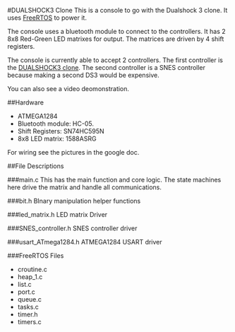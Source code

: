 #DUALSHOCK3 Clone
This is a console to go with the Dualshock 3 clone.
It uses [FreeRTOS](http://www.freertos.org/) to power it.

The console uses a bluetooth module to connect to the controllers.
It has 2 8x8 Red-Green LED matrixes for output.
The matrices are driven by 4 shift registers.

The console is currently able to accept 2 controllers.
The first controller is the [DUALSHOCK3 clone](https://github.com/oribix/DualShock3-Clone-ATMEGA1284).
The second controller is a SNES controller because making a second DS3 would be expensive.

You can also see a video deomonstration.

##Hardware
- ATMEGA1284
- Bluetooth module: HC-05.
- Shift Registers: SN74HC595N
- 8x8 LED matrix: 1588ASRG

For wiring see the pictures in the google doc.

##File Descriptions

###main.c
This has the main function and core logic.
The state machines here drive the matrix and handle all communications.

###bit.h
BInary manipulation helper functions

###led_matrix.h
LED matrix Driver

###SNES_controller.h
SNES controller driver

###usart_ATmega1284.h
ATMEGA1284 USART driver

###FreeRTOS Files
- croutine.c
- heap_1.c
- list.c
- port.c
- queue.c
- tasks.c
- timer.h
- timers.c
